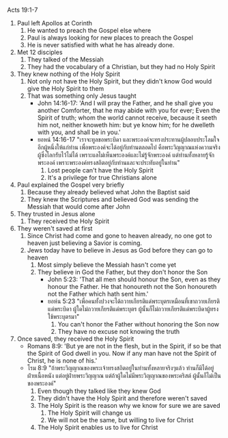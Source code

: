 Acts 19:1-7

1. Paul left Apollos at Corinth
	1. He wanted to preach the Gospel else where
	2. Paul is always looking for new places to preach the Gospel
	3. He is never satisfied with what he has already done.
2. Met 12 disciples
	1. They talked of the Messiah
	2. They had the vocabulary of a Christian, but they had no Holy Spirit
3. They knew nothing of the Holy Spirit
	1. Not only not have the Holy Spirit, but they didn't know God would give the Holy Spirit to them
	2. That was something only Jesus taught
		- John 14:16-17: 'And I will pray the Father, and he shall give you another Comforter, that he may abide with you for ever; Even the Spirit of truth; whom the world cannot receive, because it seeth him not, neither knoweth him: but ye know him; for he dwelleth with you, and shall be in you.'
		- ยอหน์ 14:16-17 "เราจะทูลขอพระบิดา และพระองค์จะทรงประทานผู้ปลอบประโลมใจอีกผู้หนึ่งให้แก่ท่าน เพื่อพระองค์จะได้อยู่กับท่านตลอดไป คือพระวิญญาณแห่งความจริง ผู้ซึ่งโลกรับไว้ไม่ได้ เพราะแลไม่เห็นพระองค์และไม่รู้จักพระองค์ แต่ท่านทั้งหลายรู้จักพระองค์ เพราะพระองค์ทรงสถิตอยู่กับท่านและจะประทับอยู่ในท่าน"
			1. Lost people can't have the Holy Spirit
			2. It's a privilege for true Christians alone
4. Paul explained the Gospel very briefly
	1. Because they already believed what John the Baptist said
	2. They knew the Scriptures and believed God was sending the Messiah that would come after John
5. They trusted in Jesus alone
	1. They received the Holy Spirit
6. They weren't saved at first
	1. Since Christ had come and gone to heaven already, no one got to heaven just believing a Savior is coming.
	2. Jews today have to believe in Jesus as God before they can go to heaven
		1. Most simply believe the Messiah hasn't come yet
		2. They believe in God the Father, but they don't honor the Son
			- John 5:23: 'That all men should honour the Son, even as they honour the Father. He that honoureth not the Son honoureth not the Father which hath sent him.'
			- ยอห์น 5:23 "เพื่อคนทั้งปวงจะได้ถวายเกียรติแด่พระบุตรเหมือนที่เขาถวายเกียรติแด่พระบิดา ผู้ใดไม่ถวายเกียรติแด่พระบุตร ผู้นั้นก็ไม่ถวายเกียรติแด่พระบิดาผู้ทรงใช้พระบุตรมา"
				1. You can't honor the Father without honoring the Son now
				2. They have no excuse not knowing the truth
7. Once saved, they received the Holy Spirit
	- Romans 8:9: 'But ye are not in the flesh, but in the Spirit, if so be that the Spirit of God dwell in you. Now if any man have not the Spirit of Christ, he is none of his.'
	- โรม 8:9 "ถ้าพระวิญญาณของพระเจ้าทรงสถิตอยู่ในท่านทั้งหลายจริงๆแล้ว ท่านก็มิได้อยู่ฝ่ายเนื้อหนัง แต่อยู่ฝ่ายพระวิญญาณ แต่ถ้าผู้ใดไม่มีพระวิญญาณของพระคริสต์ ผู้นั้นก็ไม่เป็นของพระองค์"
		1. Even though they talked like they knew God
		2. They didn't have the Holy Spirit and therefore weren't saved
		3. The Holy Spirit is the reason why we know for sure we are saved
			1. The Holy Spirit will change us
			2. We will not be the same, but willing to live for Christ
		4. The Holy Spirit enables us to live for Christ